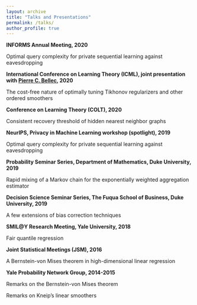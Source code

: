 ```yaml
---
layout: archive
title: "Talks and Presentations"
permalink: /talks/
author_profile: true
---
```

<b> INFORMS Annual Meeting, 2020</b>

Optimal query complexity for private sequential learning against eavesdropping

<b>International Conference on Learning Theory (ICML), joint presentation with [Pierre C. Bellec](https://statistics.rutgers.edu/home/PCB71/), 2020</b>

The cost-free nature of optimally tuning Tikhonov regularizers and other ordered smoothers

<b>Conference on Learning Theory (COLT), 2020</b>

Consistent recovery threshold of hidden nearest neighbor graphs

<b>NeurIPS, Privacy in Machine Learning workshop (spotlight), 2019</b>

Optimal query complexity for private sequential learning against eavesdropping

<b>Probability Seminar Series, Department of Mathematics, Duke University, 2019</b>

Rapid mixing of a Markov chain for the exponentially weighted aggregation estimator

<b>Decision Science Seminar Series, The Fuqua School of Business, Duke University, 2019</b>

A few extensions of bias correction techniques

<b>SMIL@Y Research Meeting, Yale University, 2018</b>

Fair quantile regression

<b>Joint Statistical Meetings (JSM), 2016</b>

A Bernstein-von Mises theorem in high-dimensional linear regression

<b>Yale Probability Network Group, 2014-2015</b>

Remarks on the Bernstein-von Mises theorem

Remarks on Kneip’s linear smoothers
